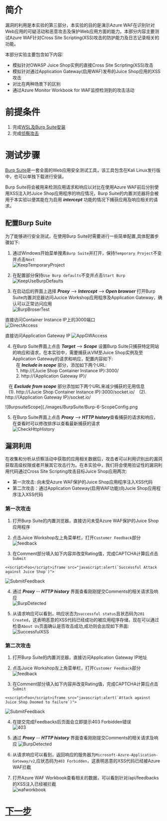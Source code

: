 # 简介  
漏洞的利用是本实验的第三部分，本实验的目的是演示Azure WAF在识别针对Web应用的可疑活动和恶意攻击及保护Web应用方面的能力。本部分内容主要测试Azure WAF针对Cross Site Scripting(XSS)攻击的防护能力及日志记录相关的功能。

本部分实验主要包含如下内容:   

* 模拟针对OWASP Juice Shop实例的直接Cross Site Scripting(XSS)攻击   
* 模拟针对通过Application Gateway(启用WAF)发布的Juice Shop应用的XSS攻击  
* 对比在两种场景下的区别  
* 通过Azure Monitor Workbook for WAF监控检测到的攻击活动  

# 前提条件   

1. 完成[WSL及Burp Suite安装](./Lab-Configure-WSL-Burpsuite.md)
2. 完成[侦察攻击](./Lab-Reconnaissance.md)   

# 测试步骤   
[Burp Suite](https://portswigger.net/burp/documentation/desktop/getting-started)是一套全面的Web应用安全测试工具，该工具包含在Kali Linux发行版中，也可以单独下载进行安装。

Burp Suite将会被用来检测应用请求和响应以对比在使用Azure WAF前后分别使用XSS注入时Juice Shop应用程序的响应情况，Burp Suite的内置浏览器将会被用于本实验以便其能在为启用 ***intercept*** 功能的情况下捕获应用及响应相关的请求。

## 配置Burp Suite  

为了能够进行安全测试，在使用Burp Suite时需要进行一些简单配置,具体配置步骤如下:     

1. 通过Windows开始菜单搜素`Burp Suite`并打开，保持`Temporary Project`不变并点击`Next`  
![KeepTemporaryProject](./images/BurpSuite/Burp-1-Temporty_Project.png)

2. 在配置部分保持`Use Burp defaults`不变并点击`Start Burp`   
![KeepUseBurpDefaults](./images/BurpSuite/Burp-2-Default.png)  

3. 在启动后的界面上选择 ***Proxy*** --> ***Intercept*** --> ***Open browser*** 打开Burp Suite内置浏览器访问Jucice Workshop应用程序及Application Gateway，确认可以正常访问应用   
![BurpBroserTest](./images/BurpSuite/Burp-3-BroswerTest.png) 

直接访问Container Instance IP上的3000端口  
![DirectAccess](./images/BurpSuite/Burp-4-DirectAccess.png)

直接访问Application Gateway IP
![AppGWAccess](./images/BurpSuite/Burp-5-AppGWAccess.png)
  
4. 在Burp Suite界面上点击 ***Target*** --> ***Scope*** 设置Burp Suite只捕获特定网站的响应和请求，在本实验中，需要捕获从VM至Juice Shop实例及至Application Gateway的请求和响应，配置内容如下:  
&ensp; 在 ***Include in scope*** 部分，添加如下两个URL:  
&ensp; 1. http://{Jucie Shop Container Instance IP}:3000/  
&ensp; 2. http://{Application Gateway IP}/

&ensp; 在 ***Exclude from scope*** 部分添加如下两个URL来减少捕获的无用信息  
&ensp; (1). http://{Jucie Shop Container Instance IP}:3000/socket.io/
&ensp; (2). http://{Application Gateway IP}/socket.io/     

![BurpsuiteScope](./images/BurpSuite/Burp-6-ScopeConfig.png     

5. 在Burp Suite界面上点击 ***Proxy*** --> ***HTTP history***查看捕获的请求和响应，在查看时可以修改排序以查看最新捕获的请求  
![CheckHttpHistory](./images/BurpSuite/Burp-7-History.png)

## 漏洞利用  
在收集和分析从侦察活动中获取的应用相关数据后，攻击者可以利用识别出的漏洞获取高级权限或者开展其它攻击行为。在本实验中，我们将会使用验证性的漏洞利用代码通过Cross Site Scripting攻击目标Juice Shop应用两次:  
* 第一次攻击: 向未受Azure WAF保护的Juice Shop应用程序注入XSS代码
* 第二次攻击：通过Application Gateway(启用WAF功能)向Jucie Shop应用程序注入XSS代码   

### 第一次攻击 
1. 打开Burp Suite的内置浏览器，直接访问未受Azure WAF保护的Juice Shop应用程序  

2. 点击Juice Workshop左上角菜单栏，打开`Customer Feedback`部分
![feedback](./images/BurpSuite/Burp-8-Createfeedback.png)   

3. 在Comment部分填入如下内容并改变Rating值，完成CAPTCHA计算后点击`Submit`   

```
<<script>Foo</script>iframe src="javascript:alert(`Successful Attack against Juice Shop`)">
```  
![SubmitFeedback](./images/BurpSuite/Burp-9-Injectcode.png)  

4. 通过 ***Proxy*** -- ***HTTP history*** 界面查看刚刚提交Comments的相关请求及响应   
![BurpDetected](./images/BurpSuite/Burp-10-burpdetected.png) 

5. 从请求响应可以看到，响应状态为`successful status`且状态码为`201 Created`，这表明恶意的XSS代码已经成功的被应用程序存储，现在可以通过检查`About Us`页面确认是否攻击成功,成功则会出现如下界面:  
![SuccessfulXSS](./images/BurpSuite/Burp-11-successXSS.png)

### 第二次攻击  
1. 打开Burp Suite的内置浏览器，直接访问Application Gateway IP地址  

2. 点击Juice Workshop左上角菜单栏，打开`Customer Feedback`部分
![feedback](./images/BurpSuite/Burp-12-gw-customerfeedbacks.png)   

3. 在Comment部分填入如下内容并改变Rating值，完成CAPTCHA计算后点击`Submit`   

```
<<script>Foo</script>iframe src="javascript:alert(`Attack against Juice Shop Doomed to failure`)">
```  
![SubmitFeedback](./images/BurpSuite/Burp-13-gw-filefeedbacks.png)  

4. 在提交完成Feedbacks后页面会立即提示403 Forbidden错误  
![403](./images/BurpSuite/Burp-14-gw-feedbacks-failure.png)

5. 通过 ***Proxy*** -- ***HTTP history*** 界面查看刚刚提交Comments的相关请求及响应
![BurpDetected](./images/BurpSuite/Burp-15-gw-403.png) 

6. 从请求响应可以看到，返回响应的服务器为`Microsoft-Azure-Application-Gateway/v2`,应状态码为`403 Forbidden`，这表明恶意的XSS代码已经被Azure WAF拦截

7. 打开Azure WAF Workbook查看相关的数据，可以看到针对/api/feedbacks的XSS注入已经被拦截   
![wafworkbook](./images/BurpSuite/Burp-16-waf-Block.png)

# [下一步](./Lab-Data-Exfiltration.md)